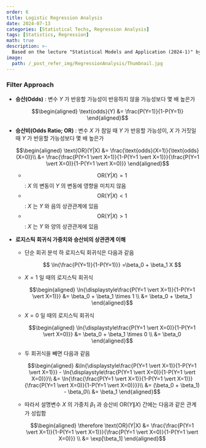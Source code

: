 ```yaml
---
order: 6
title: Logistic Regression Analysis
date: 2024-07-13
categories: [Statistical Techs, Regression Analysis]
tags: [Statistics, Regression]
math: true
description: >-
  Based on the lecture "Statistical Models and Application (2024-1)" by Prof. Yeo Jin Chung, Dept. of Data Science, The Grad. School, Kookmin Univ.
image:
  path: /_post_refer_img/RegressionAnalysis/Thumbnail.jpg
---
```


### Filter Approach

- **승산(Odds)** : 변수 $Y$ 가 반응할 가능성이 반응하지 않을 가능성보다 몇 배 높은가

    $$\begin{aligned}
    \text{odds}(Y)
    &= \frac{P(Y=1)}{1-P(Y=1)}
    \end{aligned}$$

- **승산비(Odds Ratio; OR)** : 변수 $X$ 가 참일 때 $Y$ 가 반응할 가능성이, $X$ 가 거짓일 때 $Y$ 가 반응할 가능성보다 몇 배 높은가

    $$\begin{aligned}
    \text{OR}(Y|X)
    &= \frac{\text{odds}(X=1)}{\text{odds}(X=0)}\\
    &= \frac{\frac{P(Y=1 \vert X=1)}{1-P(Y=1 \vert X=1)}}{\frac{P(Y=1 \vert X=0)}{1-P(Y=1 \vert X=0)}}
    \end{aligned}$$

    - $$ \text{OR}(Y \vert X) = 1 $$ : $X$ 의 변동이 $Y$ 의 변동에 영향을 미치지 않음
    - $$ \text{OR}(Y\vert X) < 1 $$ : $X$ 는 $Y$ 와 음의 상관관계에 있음
    - $$ \text{OR}(Y \vert X) > 1 $$ : $X$ 는 $Y$ 와 양의 상관관게에 있음

- **로지스틱 회귀식 가중치와 승산비의 상관관계 이해**

    - 단순 회귀 분석 하 로지스틱 회귀식은 다음과 같음

        $$
        \ln{\frac{P(Y=1)}{1-P(Y=1)}}
        =\beta_0 + \beta_1 X
        $$

    - $X=1$ 일 때의 로지스틱 회귀식

        $$\begin{aligned}
        \ln{\displaystyle\frac{P(Y=1 \vert X=1)}{1-P(Y=1 \vert X=1)}}
        &= \beta_0 + \beta_1 \times 1 \\
        &= \beta_0 + \beta_1
        \end{aligned}$$

    - $X=0$ 일 때의 로지스틱 회귀식

        $$\begin{aligned}
        \ln{\displaystyle\frac{P(Y=1 \vert X=0)}{1-P(Y=1 \vert X=0)}}
        &= \beta_0 + \beta_1 \times 0 \\
        &= \beta_0
        \end{aligned}$$

    - 두 회귀식을 빼면 다음과 같음

        $$\begin{aligned}
        &\ln{\displaystyle\frac{P(Y=1 \vert X=1)}{1-P(Y=1 \vert X=1)}} - \ln{\displaystyle\frac{P(Y=1 \vert X=0)}{1-P(Y=1 \vert X=0)}}\\
        &= \ln{\frac{\frac{P(Y=1 \vert X=1)}{1-P(Y=1 \vert X=1)}}{\frac{P(Y=1 \vert X=0)}{1-P(Y=1 \vert X=0)}}}\\
        &= (\beta_0 + \beta_1) - \beta_0\\
        &= \beta_1
        \end{aligned}$$

    - 따라서 설명변수 $X$ 의 가중치 $\beta_1$ 과 승산비 $\text{OR}(Y\|X)$ 간에는 다음과 같은 관계가 성립함

        $$\begin{aligned}
        \therefore \text{OR}(Y|X)
        &= \frac{\frac{P(Y=1 \vert X=1)}{1-P(Y=1 \vert X=1)}}{\frac{P(Y=1 \vert X=0)}{1-P(Y=1 \vert X=0)}} \\
        &= \exp[\beta_1]
        \end{aligned}$$